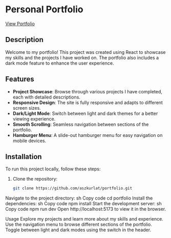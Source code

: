 # Personal Portfolio

[View Portfolio](https://agnieszka-szkurlat-portfolio.pages.dev/)

## Description

Welcome to my portfolio! This project was created using React to showcase my skills and the projects I have worked on. The portfolio also includes a dark mode feature to enhance the user experience.

## Features

- **Project Showcase**: Browse through various projects I have completed, each with detailed descriptions.
- **Responsive Design**: The site is fully responsive and adapts to different screen sizes.
- **Dark/Light Mode**: Switch between light and dark themes for a better viewing experience.
- **Smooth Scrolling**: Seamless navigation between sections of the portfolio.
- **Hamburger Menu**: A slide-out hamburger menu for easy navigation on mobile devices.

## Installation

To run this project locally, follow these steps:

1. Clone the repository:
   ```sh
   git clone https://github.com/aszkurlat/portfolio.git
Navigate to the project directory:
sh
Copy code
cd portfolio
Install the dependencies:
sh
Copy code
npm install
Start the development server:
sh
Copy code
npm run dev
Open http://localhost:5173 to view it in the browser.

Usage
Explore my projects and learn more about my skills and experience. Use the navigation menu to browse different sections of the portfolio. Toggle between light and dark modes using the switch in the header.
